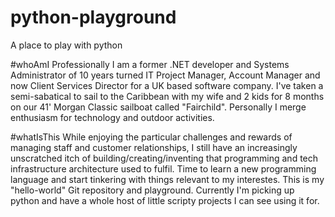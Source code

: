 # python-playground
A place to play with python

#whoAmI
Professionally I am a former .NET developer and Systems Administrator of 10 years turned IT Project Manager, Account Manager and now Client Services Director for a UK based software company.  I've taken a semi-sabatical to sail to the Caribbean with my wife and 2 kids for 8 months on our 41' Morgan Classic sailboat called "Fairchild".  Personally I merge enthusiasm for technology and outdoor activities.

#whatIsThis
While enjoying the particular challenges and rewards of managing staff and customer relationships, I still have an increasingly unscratched itch of building/creating/inventing that programming and tech infrastructure architecture used to fulfil.  Time to learn a new programming language and start tinkering with things relevant to my interestes.  This is my "hello-world" Git repository and playground.  Currently I'm picking up python and have a whole host of little scripty projects I can see using it for.

